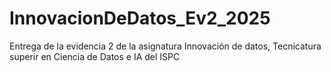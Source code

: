 # InnovacionDeDatos_Ev2_2025
Entrega de la evidencia 2 de la asignatura Innovación de datos, Tecnicatura superir en Ciencia de Datos e IA del ISPC
